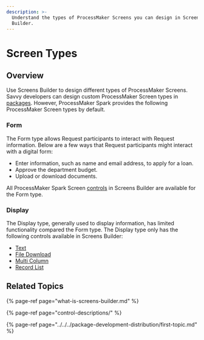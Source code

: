 ```yaml
---
description: >-
  Understand the types of ProcessMaker Screens you can design in Screens
  Builder.
---
```


# Screen Types

## Overview

Use Screens Builder to design different types of ProcessMaker Screens. Savvy developers can design custom ProcessMaker Screen types in [packages](../../../package-development-distribution/first-topic.md). However, ProcessMaker Spark provides the following ProcessMaker Screen types by default.

### Form

The Form type allows Request participants to interact with Request information. Below are a few ways that Request participants might interact with a digital form:

* Enter information, such as name and email address, to apply for a loan.
* Approve the department budget.
* Upload or download documents.

All ProcessMaker Spark Screen [controls](control-descriptions/) in Screens Builder are available for the Form type.

### Display

The Display type, generally used to display information, has limited functionality compared the Form type. The Display type only has the following controls available in Screens Builder:

* [Text](control-descriptions/textarea-control-settings.md)
* [File Download](control-descriptions/file-download-control-settings.md)
* [Multi Column](control-descriptions/multi-column-button-control-settings.md)
* [Record List](control-descriptions/record-list-control-settings.md)

## Related Topics

{% page-ref page="what-is-screens-builder.md" %}

{% page-ref page="control-descriptions/" %}

{% page-ref page="../../../package-development-distribution/first-topic.md" %}

